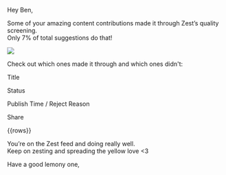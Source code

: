 Hey Ben,

Some of your amazing content contributions made it through Zest’s
quality screening.\
 Only 7% of total suggestions do that!

![](https://media.giphy.com/media/111GaZJtUrzC4o/giphy.gif)

Check out which ones made it through and which ones didn't:

Title

Status

Publish Time / Reject Reason

Share

{{rows}}

You’re on the Zest feed and doing really well. \
 Keep on zesting and spreading the yellow love \<3

Have a good lemony one,
